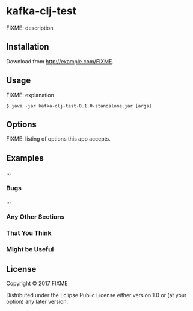 # kafka-clj-test

FIXME: description

## Installation

Download from http://example.com/FIXME.

## Usage

FIXME: explanation

    $ java -jar kafka-clj-test-0.1.0-standalone.jar [args]

## Options

FIXME: listing of options this app accepts.

## Examples

...

### Bugs

...

### Any Other Sections
### That You Think
### Might be Useful

## License

Copyright © 2017 FIXME

Distributed under the Eclipse Public License either version 1.0 or (at
your option) any later version.
